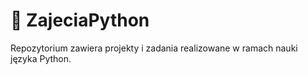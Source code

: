 # 📌 ZajeciaPython

Repozytorium zawiera projekty i zadania realizowane w ramach nauki języka Python.
